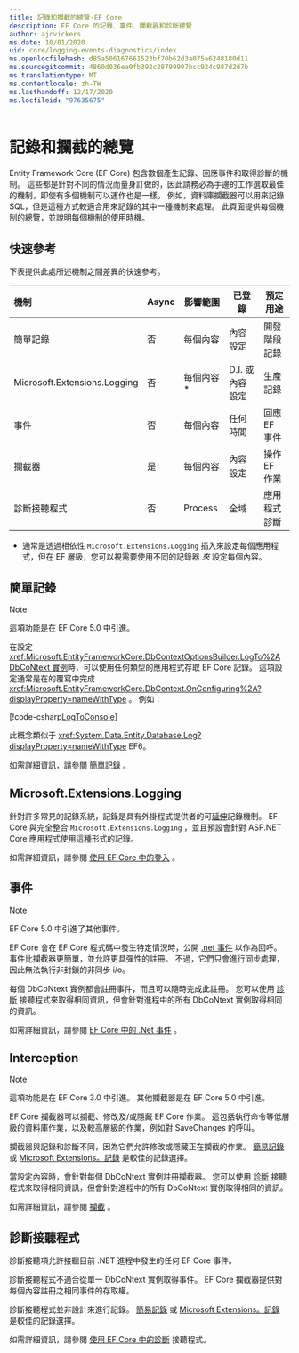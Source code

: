 ```yaml
---
title: 記錄和攔截的總覽-EF Core
description: EF Core 的記錄、事件、攔截器和診斷總覽
author: ajcvickers
ms.date: 10/01/2020
uid: core/logging-events-diagnostics/index
ms.openlocfilehash: d85a506167661523bf70b62d3a075a6248180d11
ms.sourcegitcommit: 4860d036ea0fb392c28799907bcc924c987d2d7b
ms.translationtype: MT
ms.contentlocale: zh-TW
ms.lasthandoff: 12/17/2020
ms.locfileid: "97635675"
---
```

# <a name="overview-of-logging-and-interception"></a>記錄和攔截的總覽

Entity Framework Core (EF Core) 包含數個產生記錄、回應事件和取得診斷的機制。 這些都是針對不同的情況而量身訂做的，因此請務必為手邊的工作選取最佳的機制，即使有多個機制可以運作也是一樣。 例如，資料庫攔截器可以用來記錄 SQL，但是這種方式較適合用來記錄的其中一種機制來處理。 此頁面提供每個機制的總覽，並說明每個機制的使用時機。

## <a name="quick-reference"></a>快速參考

下表提供此處所述機制之間差異的快速參考。

| 機制 |  Async | 影響範圍 | 已登錄 | 預定用途
|:----------|--------|-------|------------|-------------
| 簡單記錄 | 否 | 每個內容 | 內容設定 | 開發階段記錄
| Microsoft.Extensions.Logging | 否 | 每個內容 * | D.I. 或內容設定 | 生產記錄
| 事件 | 否 | 每個內容 | 任何時間 | 回應 EF 事件
| 攔截器 | 是 | 每個內容 | 內容設定 | 操作 EF 作業
| 診斷接聽程式 | 否 | Process | 全域 | 應用程式診斷

* 通常是透過相依性 `Microsoft.Extensions.Logging` 插入來設定每個應用程式，但在 EF 層級，您可以視需要使用不同的記錄器 _來_ 設定每個內容。

## <a name="simple-logging"></a>簡單記錄

> [!NOTE]
> 這項功能是在 EF Core 5.0 中引進。

在設定 <xref:Microsoft.EntityFrameworkCore.DbContextOptionsBuilder.LogTo%2A> [DbCoNtext 實例](xref:core/dbcontext-configuration/index)時，可以使用任何類型的應用程式存取 EF Core 記錄。 這項設定通常是在的覆寫中完成 <xref:Microsoft.EntityFrameworkCore.DbContext.OnConfiguring%2A?displayProperty=nameWithType> 。 例如：

<!--
    protected override void OnConfiguring(DbContextOptionsBuilder optionsBuilder)
        => optionsBuilder.LogTo(Console.WriteLine);
-->
[!code-csharp[LogToConsole](../../../samples/core/Miscellaneous/Logging/SimpleLogging/Program.cs?name=LogToConsole)]

此概念類似于 <xref:System.Data.Entity.Database.Log?displayProperty=nameWithType> EF6。

如需詳細資訊，請參閱 [簡單記錄](xref:core/logging-events-diagnostics/simple-logging) 。

## <a name="microsoftextensionslogging"></a>Microsoft.Extensions.Logging

針對許多常見的記錄系統，記錄是具有外掛程式提供者的可[延伸](/dotnet/core/extensions/logging)記錄機制。 EF Core 與完全整合 `Microsoft.Extensions.Logging` ，並且預設會針對 ASP.NET Core 應用程式使用這種形式的記錄。

如需詳細資訊，請參閱 [使用 EF Core 中的登入](xref:core/logging-events-diagnostics/extensions-logging) 。

## <a name="events"></a>事件

> [!NOTE]
> EF Core 5.0 中引進了其他事件。

EF Core 會在 EF Core 程式碼中發生特定情況時，公開 [.net 事件](/dotnet/standard/events/) 以作為回呼。 事件比攔截器更簡單，並允許更具彈性的註冊。 不過，它們只會進行同步處理，因此無法執行非封鎖的非同步 i/o。

每個 DbCoNtext 實例都會註冊事件，而且可以隨時完成此註冊。 您可以使用 [診斷](xref:core/logging-events-diagnostics/diagnostic-listeners) 接聽程式來取得相同資訊，但會針對進程中的所有 DbCoNtext 實例取得相同的資訊。

如需詳細資訊，請參閱 [EF Core 中的 .Net 事件](xref:core/logging-events-diagnostics/events) 。

## <a name="interception"></a>Interception

> [!NOTE]
> 這項功能是在 EF Core 3.0 中引進。 其他攔截器是在 EF Core 5.0 中引進。

EF Core 攔截器可以攔截、修改及/或隱藏 EF Core 作業。 這包括執行命令等低層級的資料庫作業，以及較高層級的作業，例如對 SaveChanges 的呼叫。

攔截器與記錄和診斷不同，因為它們允許修改或隱藏正在攔截的作業。 [簡易記錄](xref:core/logging-events-diagnostics/simple-logging) 或 [Microsoft Extensions。記錄](xref:core/logging-events-diagnostics/extensions-logging) 是較佳的記錄選擇。

當設定內容時，會針對每個 DbCoNtext 實例註冊攔截器。 您可以使用 [診斷](xref:core/logging-events-diagnostics/diagnostic-listeners) 接聽程式來取得相同資訊，但會針對進程中的所有 DbCoNtext 實例取得相同的資訊。

如需詳細資訊，請參閱 [攔截](xref:core/logging-events-diagnostics/interceptors) 。

## <a name="diagnostic-listeners"></a>診斷接聽程式

診斷接聽項允許接聽目前 .NET 進程中發生的任何 EF Core 事件。

診斷接聽程式不適合從單一 DbCoNtext 實例取得事件。 EF Core 攔截器提供對每個內容註冊之相同事件的存取權。

診斷接聽程式並非設計來進行記錄。 [簡易記錄](xref:core/logging-events-diagnostics/simple-logging) 或 [Microsoft Extensions。記錄](xref:core/logging-events-diagnostics/extensions-logging) 是較佳的記錄選擇。

如需詳細資訊，請參閱 [使用 EF Core 中的診斷](xref:core/logging-events-diagnostics/diagnostic-listeners) 接聽程式。
